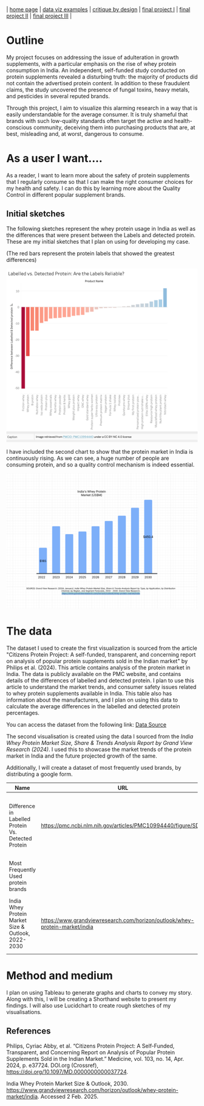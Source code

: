 | [home page](https://nandini-mahurkar.github.io/nandini-dataviz-portfolio/) | [data viz examples](dataviz-examples) | [critique by design](critique-by-design) | [final project I](final-project-part-one) | [final project II](final-project-part-two) | [final project III](final-project-part-three) |

# Outline

My project focuses on addressing the issue of adulteration in growth supplements, with a particular emphasis on the rise of whey protein consumption in India. An independent, self-funded study conducted on protein supplements revealed a disturbing truth: the majority of products did not contain the advertised protein content. In addition to these fraudulent claims, the study uncovered the presence of fungal toxins, heavy metals, and pesticides in several reputed brands.

Through this project, I aim to visualize this alarming research in a way that is easily understandable for the average consumer. It is truly shameful that brands with such low-quality standards often target the active and health-conscious community, deceiving them into purchasing products that are, at best, misleading and, at worst, dangerous to consume.

# As a user I want....

As a reader, I want to learn more about the safety of protein supplements that I regularly consume so that I can make the right consumer choices for my health and safety. I can do this by learning more about the Quality Control in different popular supplement brands.


## Initial sketches
The following sketches represent the whey protein usage in India as well as the differences that were present between the Labels and detected protein. These are my initial sketches that I plan on using for developing my case.

(The red bars represent the protein labels that showed the greatest differences)

![graph](labelled_detected_protein.png)

I have included the second chart to show that the protein market in India is continuously rising. As we can see, a huge number of people are consuming protein, and so a quality control mechanism is indeed essential.

![graph](whey_usage.png)


# The data
The dataset I used to create the first visualization is sourced from the article "Citizens Protein Project: A self-funded, transparent, and concerning report on analysis of popular protein supplements sold in the Indian market" by Philips et al. (2024). This article contains analysis of the protein market in India. The data is publicly available on the PMC website, and contains details of the differences of labelled and detected protein. I plan to use this article to understand the market trends, and consumer safety issues related to whey protein supplements available in India. This table also has information about the manufacturers, and I plan on using this data to calculate the average differences in the labelled and detected protein percentages.

You can access the dataset from the following link: [Data Source](https://pmc.ncbi.nlm.nih.gov/articles/PMC10994440/figure/SD3/)

The second visualisation is created using the data I sourced from the _India Whey Protein Market Size, Share & Trends Analysis Report by Grand View Research (2024)_. I used this to showcase the market trends of the protein market in India and the future projected growth of the same.

Additionally, I will create a dataset of most frequently used brands, by distributing a google form. 

| Name | URL | Description |
|------|-----|-------------|
|   Difference in Labelled Protein Vs. Detected Protein   |  https://pmc.ncbi.nlm.nih.gov/articles/PMC10994440/figure/SD3/   |     A table highlighting the precentage differences between labelled protein and detected protein       |
|   Most Frequently Used protein brands   |     |     Will be created later        |
|   India Whey Protein Market Size & Outlook, 2022-2030   |   https://www.grandviewresearch.com/horizon/outlook/whey-protein-market/india  |        This article contains information about the market trends of the protein market in India     |

# Method and medium
I plan on using Tableau to generate graphs and charts to convey my story. Along with this, I will be creating a Shorthand website to present my findings. I will also use Lucidchart to create rough sketches of my visualisations.

## References

Philips, Cyriac Abby, et al. “Citizens Protein Project: A Self-Funded, Transparent, and Concerning Report on Analysis of Popular Protein Supplements Sold in the Indian Market.” Medicine, vol. 103, no. 14, Apr. 2024, p. e37724. DOI.org (Crossref), https://doi.org/10.1097/MD.0000000000037724.

India Whey Protein Market Size & Outlook, 2030. https://www.grandviewresearch.com/horizon/outlook/whey-protein-market/india. Accessed 2 Feb. 2025.

